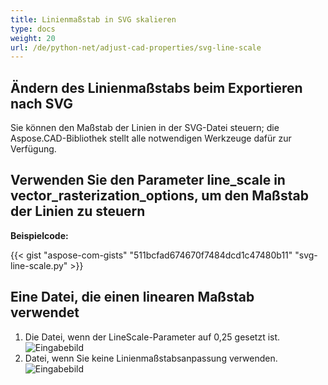 ```yaml
---
title: Linienmaßstab in SVG skalieren
type: docs
weight: 20
url: /de/python-net/adjust-cad-properties/svg-line-scale
---
```



## **Ändern des Linienmaßstabs beim Exportieren nach SVG**

Sie können den Maßstab der Linien in der SVG-Datei steuern; die Aspose.CAD-Bibliothek stellt alle notwendigen Werkzeuge dafür zur Verfügung.

## **Verwenden Sie den Parameter line_scale in vector_rasterization_options, um den Maßstab der Linien zu steuern**

**Beispielcode:**

{{< gist "aspose-com-gists" "511bcfad674670f7484dcd1c47480b11" "svg-line-scale.py" >}}


## Eine Datei, die einen linearen Maßstab verwendet
1. Die Datei, wenn der LineScale-Parameter auf 0,25 gesetzt ist.<br>
![Eingabebild](line_scale_0.25.png)<br>
1. Datei, wenn Sie keine Linienmaßstabsanpassung verwenden.<br>
![Eingabebild](basic_options.png)<br>
